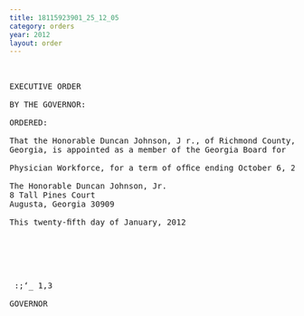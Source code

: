 ```yaml
---
title: 18115923901_25_12_05
category: orders
year: 2012
layout: order
---
```


<pre> 

EXECUTIVE ORDER

BY THE GOVERNOR:

ORDERED:

That the Honorable Duncan Johnson, J r., of Richmond County,
Georgia, is appointed as a member of the Georgia Board for

Physician Workforce, for a term of ofﬁce ending October 6, 2016.

The Honorable Duncan Johnson, Jr.
8 Tall Pines Court
Augusta, Georgia 30909

This twenty-ﬁfth day of January, 2012

 
 

  

 :;‘_ 1,3 

GOVERNOR

</pre>
